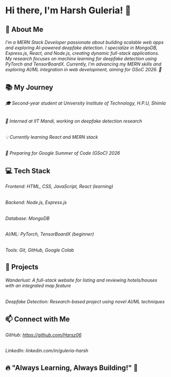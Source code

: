 # Hi there, I'm Harsh Guleria! 👋

## 🚀 About Me
###### I’m a MERN Stack Developer passionate about building scalable web apps and exploring AI-powered deepfake detection. I specialize in MongoDB, Express.js, React, and Node.js, creating dynamic full-stack applications. My research focuses on machine learning for deepfake detection using PyTorch and TensorBoardX. Currently, I'm advancing my MERN skills and exploring AI/ML integration in web development, aiming for GSoC 2026. 🚀

## 📚 My Journey
###### 🎓 Second-year student at University Institute of Technology, H.P.U, Shimla
###### 🔬 Interned at IIT Mandi, working on deepfake detection research
###### 💡 Currently learning React and MERN stack
###### 🎯 Preparing for Google Summer of Code (GSoC) 2026

## 💻 Tech Stack
###### Frontend: HTML, CSS, JavaScript, React (learning)
###### Backend: Node.js, Express.js
###### Database: MongoDB
###### AI/ML: PyTorch, TensorBoardX (beginner)
###### Tools: Git, GitHub, Google Colab

## 🔨 Projects
###### Wanderlust: A full-stack website for listing and reviewing hotels/houses with an integrated map feature
###### Deepfake Detection: Research-based project using novel AI/ML techniques

## 📫 Connect with Me
###### GitHub: https://github.com/Harsz06
###### LinkedIn: linkedin.com/in/guleria-harsh

## 🔥 "Always Learning, Always Building!" 🚀
